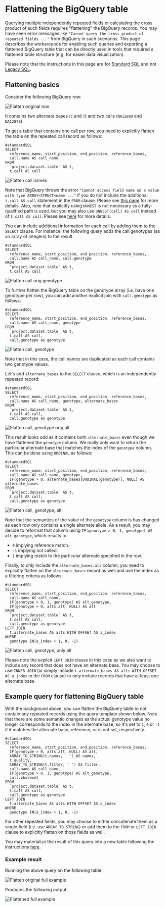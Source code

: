 # Flattening the BigQuery table

Querying multiple independently repeated fields or calculating the cross product
of such fields requires "flattening" the BigQuery records. You may have seen
error messages like `"Cannot query the cross product of repeated fields ..."`
from BigQuery in such scenarios. This page describes the workarounds for
enabling such queries and exporting a flattened BigQuery table that can be
directly used in tools that required a flattened table structure (e.g. for
easier data visualization).

Please note that the instructions in this page are for
[Standard SQL](https://cloud.google.com/bigquery/docs/reference/standard-sql/)
and not
[Legacy SQL](https://cloud.google.com/bigquery/docs/reference/legacy-sql).


## Flattening basics

Consider the following BigQuery row:

![Flatten original row](images/flatten_original_row.png)

It contains two alternate bases (`C` and `T`) and two calls (`NA12890`
and `NA12878`).

To get a table that contains one call per row, you need to explicitly flatten
the table on the repeated call record as follows:

```
#standardSQL
SELECT
  reference_name, start_position, end_position, reference_bases,
  call.name AS call_name
FROM
  `project.dataset.table` AS t,
  t.call AS call
```

![Flatten call names](images/flatten_call_names.png)


Note that BigQuery throws the error
`"Cannot access field name on a value with type ARRAY<STRUCT<name ..."` if you
do not include the additional `t.call AS call` statement in the `FROM` clause.
Please see
[this page](https://cloud.google.com/bigquery/docs/reference/standard-sql/migrating-from-legacy-sql#removing_repetition_with_flatten)
for more details. Also, note that explicitly using `UNNEST` is not necessary as
a fully-qualified path is used, but you may also use `UNNEST(call) AS call`
instead of `t.call AS call`. Please see
[here](https://cloud.google.com/bigquery/docs/reference/standard-sql/query-syntax#field_path)
for more details.

You can include additional information for each call by adding them to the
`SELECT` clause. For instance, the following query adds the call genotypes (as
an array of integers) to the result.

```
#standardSQL
SELECT
  reference_name, start_position, end_position, reference_bases,
  call.name AS call_name, call.genotype
FROM
  `project.dataset.table` AS t,
  t.call AS call
```

![Flatten call orig genotype](images/flatten_call_orig_genotype.png)

To further flatten the BigQuery table on the genotype array (i.e. have one
genotype per row), you can add another explicit join with `call.genotype` as
follows:

```
#standardSQL
SELECT
  reference_name, start_position, end_position, reference_bases,
  call.name AS call_name, genotype
FROM
  `project.dataset.table` AS t,
  t.call AS call,
  call.genotype as genotype
```

![Flatten call, genotype](images/flatten_call_flatten_genotype.png)

Note that in this case, the call names are duplicated as each call contains
two genotype values.

Let's add `alternate_bases` to the `SELECT` clause, which is an independently
repeated record:

```
#standardSQL
SELECT
  reference_name, start_position, end_position, reference_bases,
  call.name AS call_name, genotype, alternate_bases
FROM
  `project.dataset.table` AS t,
  t.call AS call,
  call.genotype as genotype
```

![Flatten call, genotype orig alt](images/flatten_call_flatten_genotype_orig_alt.png)

This result looks odd as it contains both `alternate_bases` even though
we have flattened the `genotype` column. We really only want to return the
particular alternate base that matches the index of the `genotype` column. This
can be done using `ORDINAL` as follows:

```
#standardSQL
SELECT
  reference_name, start_position, end_position, reference_bases,
  call.name AS call_name, genotype,
  IF(genotype > 0, alternate_bases[ORDINAL(genotype)], NULL) AS alternate_bases
FROM
  `project.dataset.table` AS t,
  t.call AS call,
  call.genotype as genotype
```

![Flatten call, genotype, alt](images/flatten_call_flatten_genotype_flatten_alt.png)

Note that the semantics of the value of the `genotype` column is has changed
as each row only contains a single alternate allele. As a result, you may
decide to reformat that column using
`IF(genotype > 0, 1, genotype) AS alt_genotype`, which results to:
  * `0` implying reference match.
  * `-1` implying not called.
  * `1` implying match to the particular alternate specified in the row.

Finally, to only include the `alternate_bases.alt` column, you need to
explicitly flatten on the `alternate_bases` record as well and use the index as
a filtering criteria as follows:

```
#standardSQL
SELECT
  reference_name, start_position, end_position, reference_bases,
  call.name AS call_name,
  IF(genotype > 0, 1, genotype) AS alt_genotype,
  IF(genotype > 0, alts.alt, NULL) AS alt
FROM
  `project.dataset.table` AS t,
  t.call AS call,
  call.genotype as genotype
LEFT JOIN
  t.alternate_bases AS alts WITH OFFSET AS a_index
WHERE
  genotype IN(a_index + 1, 0, -1)
```

![Flatten call, genotype, only alt](images/flatten_call_flatten_genotype_only_alt.png)

Please note the explicit `LEFT JOIN` clause in this case as we also want to
include any record that does not have an alternate base. You may choose to use
`INNER JOIN` (or simply include
`t.alternate_bases AS alts WITH OFFSET AS a_index` in the `FROM` clause) to
only include records that have at least one alternate base.


## Example query for flattening BigQuery table

With the background above, you can flatten the BigQuery table to not contain
any repeated records using the query template shown below. Note that there are
some semantic changes as the actual genotype value no longer corresponds to the
index in the alternate base, so it's set to `1`, `0` or `-1` if it matches
the alternate base, reference, or is not set, respectively.

```
#standardSQL
SELECT
  reference_name, start_position, end_position, reference_bases,
  IF(genotype > 0, alts.alt, NULL) AS alt,
  ARRAY_TO_STRING(t.names, ' ') AS names,
  t.quality,
  ARRAY_TO_STRING(t.filter, ' ') AS filter,
  call.name AS call_name,
  IF(genotype > 0, 1, genotype) AS alt_genotype,
  call.phaseset
FROM
  `project.dataset.table` AS t,
  t.call AS call,
  call.genotype as genotype
LEFT JOIN
  t.alternate_bases AS alts WITH OFFSET AS a_index
WHERE
  genotype IN(a_index + 1, 0, -1)
```

For other repeated fields, you may choose to either concatenate them as a single
field (i.e. use `ARRAY_TO_STRING`) or add them to the `FROM` or `LEFT JOIN`
clause to explicitly flatten on those fields as well.

You may  materialize the result of this query into a new table following the
instructions
[here](https://cloud.google.com/bigquery/docs/tables#creating_a_table_from_a_query_result).

### Example result

Running the above query on the following table:

![Flatten original full example](images/flatten_original_full_example.png)

Produces the following output:

![Flattened full example](images/flattened_full_example.png)

